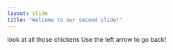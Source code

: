 ```yaml
---
layout: slide
title: "Welcome to our second slide!"
---
```

look at all those chickens
Use the left arrow to go back!

